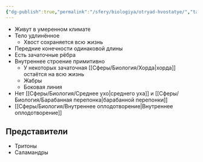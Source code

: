 ```yaml
---
{"dg-publish":true,"permalink":"/sfery/biologiya/otryad-hvostatye/","tags":["Зоология"]}
---
```


- Живут в умеренном климате
- Тело удлинённое
	- Хвост сохраняется всю жизнь
- Передние конечности одинаковой длины
- Есть зачаточные рёбра 
- Внутреннее строение примитивно
	- У некоторых зачаточная [[Сферы/Биология/Хорда\|хорда]] остаётся на всю жизнь
	- Жабры
	- Боковая линия
- Нет [[Сферы/Биология/Среднее ухо\|среднего уха]] и [[Сферы/Биология/Барабанная перепонка\|барабанной перепонки]]
- [[Сферы/Биология/Внутреннее оплодотворение\|Внутреннее оплодотворение]]
## Представители 
- Тритоны
- Саламандры